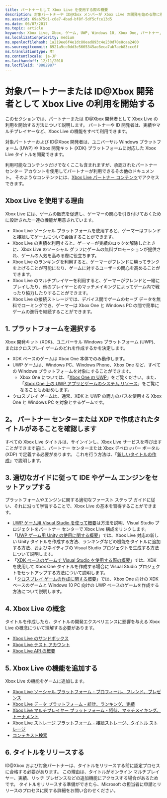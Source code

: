 ```yaml
---
title: パートナーとして Xbox Live を使用する際の概要
description: 対象パートナーや ID@Xbox メンバーが Xbox Live の開発を始める際に役立つリンクを紹介します。
ms.assetid: 69ab75d1-c0e7-4bad-bf8f-5df5cfce13d5
ms.date: 06/07/2017
ms.topic: article
keywords: Xbox Live, Xbox, ゲーム, UWP, Windows 10, Xbox One, パートナー, ID@Xbox
ms.localizationpriority: medium
ms.openlocfilehash: 1a219ee6f4e1dc80ead893c4e230d70e8caa2400
ms.sourcegitcommit: 8921a9cc0dd3e5665345ae8eca7ab7aeb83ccc6f
ms.translationtype: MT
ms.contentlocale: ja-JP
ms.lasthandoff: 12/11/2018
ms.locfileid: "8882987"
---
```

# <a name="get-started-with-xbox-live-as-a-managed-partner-or-an-idxbox-developer"></a>対象パートナーまたは ID@Xbox 開発者として Xbox Live の利用を開始する

このセクションでは、パートナーまたは ID@Xbox 開発者として Xbox Live の利用を開始する方法について説明します。 パートナーや ID 開発者は、実績やマルチプレイヤーなど、Xbox Live の機能をすべて利用できます。

対象パートナーおよび ID@Xbox 開発者は、ユニバーサル Windows プラットフォーム (UWP) や Xbox 開発キット (XDK) プラットフォームに対応した Xbox Live タイトルを開発できます。

利用可能なコンテンツだけでなくここも含まれますが、承認されたパートナー センター アカウントを使用してパートナーが利用できるその他のドキュメント。 そのようなコンテンツには、[Xbox Live パートナー コンテンツ](https://developer.microsoft.com/en-us/games/xbox/docs/xboxlive/xbox-live-partners/partner-content)でアクセスできます。

## <a name="why-should-you-use-xbox-live"></a>Xbox Live を使用する理由

Xbox Live には、ゲームの販売を促進し、ゲーマーの関心を引き付けておくために設計された一連の機能が用意されています。

- Xbox Live ソーシャル プラットフォームを使用すると、ゲーマーはフレンドと接続してゲームについて会話することができます。
- Xbox Live の実績を利用すると、ゲーマーが実績のロックを解除したときに、Xbox Live のソーシャル グラフにゲームの無料プロモーションが提供され、ゲームの人気を高める際に役立ちます。
- Xbox Live のランキングを利用すると、ゲーマーがフレンドに勝ってランクを上げることが可能になり、ゲームに対するユーザーの関心を高めることができます。
- Xbox Live のマルチプレイヤーを利用すると、ゲーマーがフレンドと一緒にプレイしたり、他のプレイヤーとのマッチメイキングによってゲーム内で戦ったり協力したりすることができます。
- Xbox Live の接続ストレージでは、デバイス間でゲームのセーブ データを無料でローミングでき、ゲーマーは Xbox One と Windows PC の間で簡単にゲームの進行を継続することができます。

## <a name="1-choose-a-platform"></a>1. プラットフォームを選択する
Xbox 開発キット (XDK)、ユニバーサル Windows プラットフォーム (UWP)、またはクロスプレイ ゲームのどれを作成するかを決定します。

- XDK ベースのゲームは Xbox One 本体でのみ動作します。
- UWP ゲームは、Windows PC、Windows Phone、Xbox One など、すべての Windows プラットフォームを対象にすることができます。
  - Xbox One については、「[Xbox One の UWP](https://msdn.microsoft.com/en-us/windows/uwp/xbox-apps/index)」をご覧ください。また、「[Xbox One 上の UWP アプリとゲームのシステム リソース](https://msdn.microsoft.com/en-us/windows/uwp/xbox-apps/system-resource-allocation)」をご覧になることもお勧めします。
- クロスプレイ ゲームは、通常、XDK と UWP の両方のパスを使用する Xbox One と Windows PC を対象とするゲームです。

## <a name="2-ensure-that-you-have-a-title-created-in-partner-center-or-xdp"></a>2。 パートナー センターまたは XDP で作成されたタイトルがあることを確認します
すべての Xbox Live タイトルは、サインインし、Xbox Live サービスを呼び出すことができます前に、パートナー センターまたは Xbox デベロッパー ポータル (XDP) で定義する必要があります。  これを行う方法は、「[新しいタイトルの作成](create-a-new-title.md)」で説明します。

## <a name="3-follow-the-appropriate-guide-to-setup-your-ide-or-game-engine"></a>3. 適切なガイドに従って IDE やゲーム エンジンをセットアップする
プラットフォームやエンジンに関する適切なファースト ステップ ガイドに従い、それに沿って学習することで、Xbox Live の基本を習得することができます。

* [UWP ゲーム用 Visual Studio を使って概要](get-started-with-visual-studio-and-uwp.md)は方法を説明、Visual Studio プロジェクトをパートナー センターで Xbox Live 構成をリンクします。
* 「[UWP ゲーム用 Unity の使用に関する概要](partner-add-xbox-live-to-unity-uwp.md)」では、Xbox Live 対応の新しい Unity タイトルを作成する方法、ランキングなどの機能をタイトルに追加する方法、およびネイティブの Visual Studio プロジェクトを生成する方法について説明します。
* 「[XDK ベースのゲームで Visual Studio を使用する際の概要](xdk-developers.md)」では、XDK を使用して Xbox One タイトルを作成する場合に Visual Studio プロジェクトをセットアップする方法について説明します。
* 「[クロスプレイ ゲームの作成に関する概要](get-started-with-cross-play-games.md)」では、Xbox One 向けの XDK ベースのゲームと Windows 10 PC 向けの UWP ベースのゲームを作成する方法について説明します。

## <a name="4-xbox-live-concepts"></a>4. Xbox Live の概念
タイトルを作成したら、タイトルの開発エクスペリエンスに影響を与える Xbox Live の概念について理解する必要があります。

- [Xbox Live のサンドボックス](../xbox-live-sandboxes.md)
- [Xbox Live テスト アカウント](../xbox-live-test-accounts.md)
- [Xbox Live API の概要](../introduction-to-xbox-live-apis.md)

## <a name="5-add-xbox-live-features"></a>5. Xbox Live の機能を追加する

Xbox Live の機能をゲームに追加します。

- [Xbox Live ソーシャル プラットフォーム - プロフィール、フレンド、プレゼンス](../social-platform/social-platform.md)
- [Xbox Live データ プラットフォーム - 統計、ランキング、実績](../data-platform/data-platform.md)
- [Xbox Live マルチプレイヤー プラットフォーム - 招待、マッチメイキング、トーナメント](../multiplayer/multiplayer-intro.md)
- [Xbox Live ストレージ プラットフォーム - 接続ストレージ、タイトル ストレージ](../storage-platform/storage-platform.md)
- [コンテキスト検索](../contextual-search/introduction-to-contextual-search.md)

## <a name="6-release-your-title"></a>6. タイトルをリリースする

ID@Xbox および対象パートナーは、タイトルをリリースする前に認定プロセスに合格する必要があります。  この理由は、タイトルがオンライン マルチプレイヤー、実績、リッチ プレゼンスなどの追加機能にアクセスする場合があるためです。  タイトルをリリースする準備ができたら、Microsoft の担当者に申請とリリースのプロセスに関する詳細をお問い合わせください。
